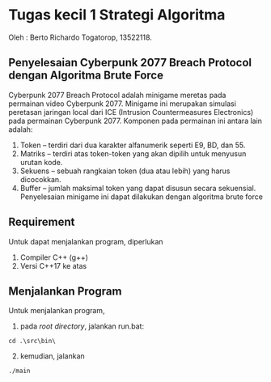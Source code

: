 # Tugas kecil 1 Strategi Algoritma

Oleh : Berto Richardo Togatorop, 13522118.

## Penyelesaian Cyberpunk 2077 Breach Protocol dengan Algoritma Brute Force
Cyberpunk 2077 Breach Protocol adalah minigame meretas pada permainan video Cyberpunk 2077.
Minigame ini merupakan simulasi peretasan jaringan local dari ICE (Intrusion Countermeasures
Electronics) pada permainan Cyberpunk 2077. Komponen pada permainan ini antara lain adalah:
1. Token – terdiri dari dua karakter alfanumerik seperti E9, BD, dan 55.
2. Matriks – terdiri atas token-token yang akan dipilih untuk menyusun urutan kode.
3. Sekuens – sebuah rangkaian token (dua atau lebih) yang harus dicocokkan.
4. Buffer – jumlah maksimal token yang dapat disusun secara sekuensial.
Penyelesaian minigame ini dapat dilakukan dengan algoritma brute force

## Requirement
Untuk dapat menjalankan program, diperlukan 
1. Compiler C++ (g++)
2. Versi C++17 ke atas


## Menjalankan Program
Untuk menjalankan program, 
1. pada *root directory*, jalankan run.bat:
```
cd .\src\bin\
```
2. kemudian, jalankan 
```
./main
```

